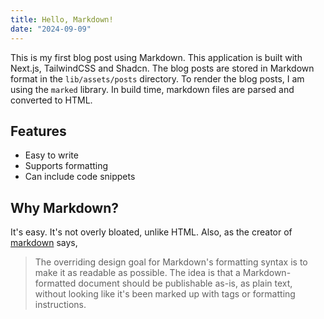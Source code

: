 ```yaml
---
title: Hello, Markdown!
date: "2024-09-09"
---
```


This is my first blog post using Markdown. This application is built with Next.js, TailwindCSS and Shadcn. The blog posts are stored in Markdown format in the `lib/assets/posts` directory. To render the blog posts, I am using the `marked` library. In build time, markdown files are parsed and converted to HTML. 

## Features

- Easy to write
- Supports formatting
- Can include code snippets

Why Markdown?
-------------

It's easy.  It's not overly bloated, unlike HTML.  Also, as the creator of [markdown] says,

> The overriding design goal for Markdown's
> formatting syntax is to make it as readable
> as possible. The idea is that a
> Markdown-formatted document should be
> publishable as-is, as plain text, without
> looking like it's been marked up with tags
> or formatting instructions.


[Marked]: https://github.com/markedjs/marked/
[Markdown]: http://daringfireball.net/projects/markdown/
